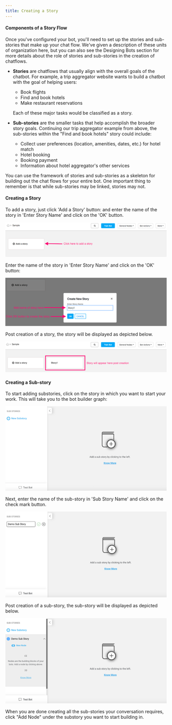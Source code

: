 ```yaml
---
title: Creating a Story
---
```


#### Components of a Story Flow

Once you've configured your bot, you'll need to set up the stories and sub-stories that make up your chat flow. We've given a description of these units of organization here, but you can also see the Designing Bots section for more details about the role of stories and sub-stories in the creation of chatflows.

- **Stories** are chatflows that usually align with the overall goals of the chatbot. For example, a trip aggregator website wants to build a chatbot with the goal of helping users:

  - Book flights
  - Find and book hotels
  - Make restaurant reservations

  Each of these major tasks would be classified as a story.

- **Sub-stories** are the smaller tasks that help accomplish the broader story goals. Continuing our trip aggregator example from above, the sub-stories within the "Find and book hotels" story could include:

  - Collect user preferences (location, amenities, dates, etc.) for hotel match
  - Hotel booking
  - Booking payment
  - Information about hotel aggregator's other services

You can use the framework of stories and sub-stories as a skeleton for building out the chat flows for your entire bot. One important thing to remember is that while sub-stories may be linked, stories may not.

#### Creating a Story

To add a story, just click 'Add a Story' button: and enter the name of the story in 'Enter Story Name' and click on the 'OK' button.

![Add Story](/docs/bot-builder/assets/add_story_button.png)

Enter the name of the story in 'Enter Story Name' and click on the 'OK' button:

![Story Dialogue](/docs/bot-builder/assets/input_story_dialog.png)

Post creation of a story, the story will be displayed as depicted below.

![New Story Complete](/docs/bot-builder/assets/new_story_complete.png)

#### Creating a Sub-story

To start adding substories, click on the story in which you want to start your work. This will take you to the bot builder graph:

![creating_substory_new](/docs/bot-builder/assets/creating_substory_new.png)

Next, enter the name of the sub-story in 'Sub Story Name' and click on the check mark button.

![labeling_substory_new](/docs/bot-builder/assets/labeling_substory_new.png)

Post creation of a sub-story, the sub-story will be displayed as depicted below.

![complete_substory_new](/docs/bot-builder/assets/complete_substory_new.png)

When you are done creating all the sub-stories your conversation requires, click "Add Node" under the substory you want to start building in.
